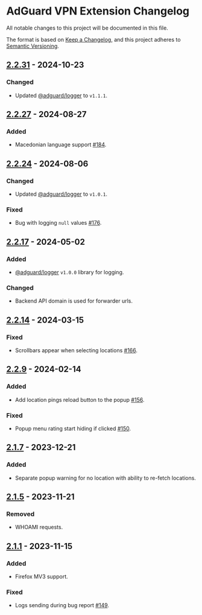 # AdGuard VPN Extension Changelog

All notable changes to this project will be documented in this file.

The format is based on [Keep a Changelog](https://keepachangelog.com/en/1.0.0/),
and this project adheres to [Semantic Versioning](https://semver.org/spec/v2.0.0.html).

## [2.2.31] - 2024-10-23

### Changed

- Updated [@adguard/logger] to `v1.1.1`.

[2.2.31]: https://github.com/AdguardTeam/AdGuardVPNExtension/compare/v2.2.27...v2.2.31

## [2.2.27] - 2024-08-27

### Added

- Macedonian language support [#184].

[2.2.27]: https://github.com/AdguardTeam/AdGuardVPNExtension/compare/v2.2.24...v2.2.27
[#184]: https://github.com/AdguardTeam/AdGuardVPNExtension/issues/184

## [2.2.24] - 2024-08-06

### Changed

- Updated [@adguard/logger] to `v1.0.1`.

### Fixed

- Bug with logging `null` values [#176].

[2.2.24]: https://github.com/AdguardTeam/AdGuardVPNExtension/compare/v2.2.20...v2.2.24
[#176]: https://github.com/AdguardTeam/AdGuardVPNExtension/issues/176

## [2.2.17] - 2024-05-02

### Added

- [@adguard/logger] `v1.0.0` library for logging.

### Changed

- Backend API domain is used for forwarder urls.

[2.2.17]: https://github.com/AdguardTeam/AdGuardVPNExtension/compare/v2.2.14...v2.2.17

## [2.2.14] - 2024-03-15

### Fixed

- Scrollbars appear when selecting locations [#166].

[2.2.14]: https://github.com/AdguardTeam/AdGuardVPNExtension/compare/v2.2.9...v2.2.14
[#166]: https://github.com/AdguardTeam/AdGuardVPNExtension/issues/166

## [2.2.9] - 2024-02-14

### Added

- Add location pings reload button to the popup [#156].

### Fixed

- Popup menu rating start hiding if clicked [#150].

[2.2.9]: https://github.com/AdguardTeam/AdGuardVPNExtension/compare/v2.1.7...v2.2.9
[#156]: https://github.com/AdguardTeam/AdGuardVPNExtension/issues/156
[#150]: https://github.com/AdguardTeam/AdGuardVPNExtension/issues/150

## [2.1.7] - 2023-12-21

### Added

- Separate popup warning for no location with ability to re-fetch locations.

[2.1.7]: https://github.com/AdguardTeam/AdGuardVPNExtension/compare/v2.1.5...v2.1.7

## [2.1.5] - 2023-11-21

### Removed

- WHOAMI requests.

[2.1.5]: https://github.com/AdguardTeam/AdGuardVPNExtension/compare/v2.1.1...v2.1.5

## [2.1.1] - 2023-11-15

### Added

- Firefox MV3 support.

### Fixed

- Logs sending during bug report [#149].

[2.1.1]: https://github.com/AdguardTeam/AdGuardVPNExtension/compare/v2.0.65...v2.1.1
[#149]: https://github.com/AdguardTeam/AdGuardVPNExtension/issues/149

[@adguard/logger]: https://github.com/AdguardTeam/tsurlfilter/blob/master/packages/logger/CHANGELOG.md
